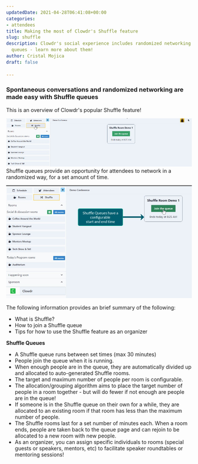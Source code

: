 ```yaml
---
updatedDate: 2021-04-28T06:41:08+00:00
categories:
- attendees
title: Making the most of Clowdr's Shuffle feature
slug: shuffle
description: Clowdr's social experience includes randomized networking via Shuffle
  queues - learn more about them!
author: Cristal Mojica
draft: false

---
```

### Spontaneous conversations and randomized networking are made easy with Shuffle queues

This is an overview of Clowdr's popular Shuffle feature!

![](/images/shuff-e.jpg)Shuffle queues provide an opportunity for attendees to network in a randomized way, for a set amount of time. 

![](/images/shuffle-2.jpg)

The following information provides an brief summary of the following:

* What is Shuffle?
* How to join a Shuffle queue
* Tips for how to use the Shuffle feature as an organizer

**Shuffle Queues**

* A Shuffle queue runs between set times (max 30 minutes)
* People join the queue when it is running.
* When enough people are in the queue, they are automatically divided up and allocated to auto-generated Shuffle rooms. 
* The target and maximum number of people per room is configurable.
* The allocation/grouping algorithm aims to place the target number of people in a room together - but will do fewer if not enough are people are in the queue!
* If someone is in the  Shuffle queue on their own for a while, they are allocated to an existing room if that room has less than the maximum number of people.
* The Shuffle rooms last for a set number of minutes each. When a room ends, people are taken back to the queue page and can rejoin to be allocated to a new room with new people.
* As an organizer, you can assign specific individuals to rooms (special guests or speakers, mentors, etc) to facilitate speaker roundtables or mentoring sessions!
